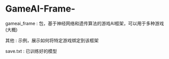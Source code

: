 # GameAI-Frame-
gameai_frame : 包，基于神经网络和遗传算法的游戏AI框架，可以用于多种游戏(大概)  

其他 : 示例，展示如何将特定游戏绑定到该框架  

save.txt : 已训练好的模型  

